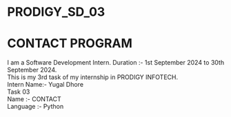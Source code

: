 # PRODIGY_SD_03
# CONTACT PROGRAM
I am a Software Development Intern. Duration :- 1st September 2024 to 30th September 2024.
<br>
This is my 3rd task of my internship in PRODIGY INFOTECH.
<br>
Intern Name:- Yugal Dhore
<br>
Task 03
<br>
Name :- CONTACT
<br>
Language :- Python
